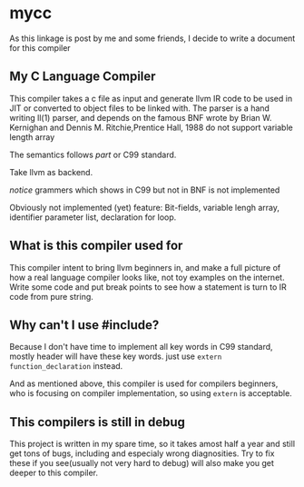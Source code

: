# mycc

As this linkage is post by me and some friends, I decide to write a document for this compiler

## My C Language Compiler

This compiler takes a c file as input and generate llvm IR code to be used in JIT or converted to object files to be linked with.
The parser is a hand writing ll(1) parser, and depends on the famous  BNF wrote by Brian W. Kernighan and Dennis M. Ritchie,Prentice Hall, 1988 do not support variable length array

The semantics follows *part* or C99 standard.

Take llvm as backend.

*notice* grammers which shows in C99 but not in BNF is not implemented

Obviously not implemented (yet) feature: Bit-fields, variable lengh array, identifier parameter list, declaration for loop.

## What is this compiler used for

This compiler intent to bring llvm beginners in, and make a full picture of how a real language compiler looks like, not toy examples on the internet. Write some code and put break points to see how a statement is turn to IR code from pure string.

## Why can't I use #include?

Because I don't have time to implement all key words in C99 standard, mostly header will have these key words. just use `extern function_declaration` instead.

And as mentioned above, this compiler is used for compilers beginners, who is focusing on compiler implementation, so using `extern` is acceptable.

## This compilers is still in debug

This project is written in my spare time, so it takes amost half a year and still get tons of bugs, including and especialy wrong 
diagnosities. Try to fix these if you see(usually not very hard to debug) will also make you get deeper to this compiler. 
